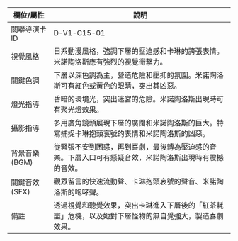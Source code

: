 | 欄位/屬性 | 說明 |
|---|---|
| 關聯導演卡ID | D-V1-C15-01 |
| 視覺風格 | 日系動漫風格，強調下層的壓迫感和卡琳的誇張表情。米諾陶洛斯應有強烈的視覺衝擊力。 |
| 關鍵色調 | 下層以深色調為主，營造危險和壓抑的氛圍。米諾陶洛斯可有紅色或黃色的眼睛，突出其凶惡。 |
| 燈光指導 | 昏暗的環境光，突出迷宮的危險。米諾陶洛斯出現時可有聚光燈效果。 |
| 攝影指導 | 多用廣角鏡頭展現下層的廣闊和米諾陶洛斯的巨大。特寫捕捉卡琳抱頭哀號的表情和米諾陶洛斯的凶惡。 |
| 背景音樂 (BGM) | 從緊張不安到困惑，再到喜劇，最後轉為壓迫感的音樂。下層入口可有懸疑音效，米諾陶洛斯出現時有震撼的音效。 |
| 關鍵音效 (SFX) | 觀眾留言的快速流動聲、卡琳抱頭哀號的聲音、米諾陶洛斯的咆哮聲。 |
| 備註 | 透過視覺和聽覺效果，突出卡琳進入下層後的「紅茶耗盡」危機，以及她對下層怪物的無自覺強大，製造喜劇效果。 |
